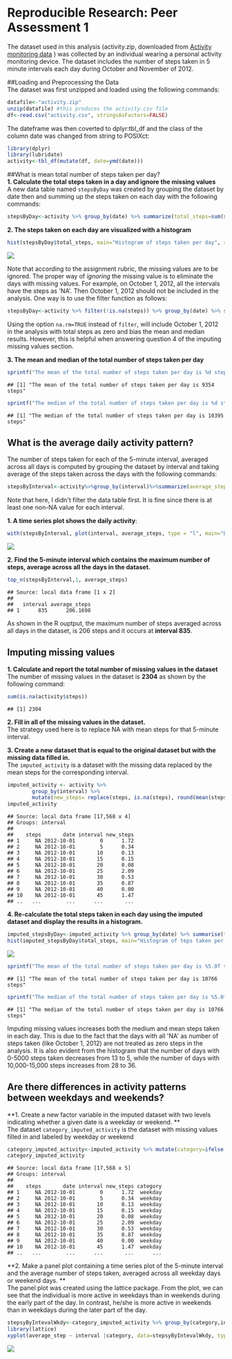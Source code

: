 # Reproducible Research: Peer Assessment 1

The dataset used in this analysis (activity.zip, downloaded from [Activity monitoring data][1] ) was collected by an individual wearing a personal activity monitoring device. The dataset includes the number of steps taken in 5 minute intervals each day during October and November of 2012.

##Loading and Preprocessing the Data  
The dataset was first unzipped and loaded using the following commands: 


```r
datafile<-"activity.zip"
unzip(datafile) #this produces the activity.csv file
df<-read.csv("activity.csv", stringsAsFactors=FALSE)
```

The dateframe was then coverted to dplyr:tbl_df and the class of the column date was changed from string to POSIXct:


```r
library(dplyr)
library(lubridate)
activity<-tbl_df(mutate(df, date=ymd(date)))
```

##What is mean total number of steps taken per day?  
**1. Calculate the total steps taken in a day and ignore the missing values**  
A new data table named `stepsByDay` was created by grouping the dataset by date then and summing up the steps taken on each day with the following commands:

```r
stepsByDay<-activity %>% group_by(date) %>% summarize(total_steps=sum(steps, na.rm=TRUE))
```

**2. The steps taken on each day are visualized with a histogram**


```r
hist(stepsByDay$total_steps, main="Histogram of steps taken per day", xlab="Number of Steps")
```

![](PA1_template_files/figure-html/unnamed-chunk-4-1.png) 

Note that according to the assignment rubric, the missing values are to be ignored. The proper way of *ignoring* the missing value is to eliminate the days with missing values. For example, on October 1, 2012, all the intervals have the steps as 'NA'. Then October 1, 2012 should not be included in the analysis. One way is to use the filter function as follows:


```r
stepsByDay<-activity %>% filter(!is.na(steps)) %>% group_by(date) %>% summarize(total_steps=sum(steps))
```
Using the option `na.rm=TRUE` instead of `filter`, will include October 1, 2012 in the analysis with total steps as zero and bias the mean and median results. However, this is helpful when answering question 4 of the imputing missing values section.

**3. The mean and median of the total number of steps taken per day**  

```r
sprintf("The mean of the total number of steps taken per day is %d steps", round(mean(stepsByDay$total_steps)))
```

```
## [1] "The mean of the total number of steps taken per day is 9354 steps"
```

```r
sprintf("The median of the total number of steps taken per day is %d steps", median(stepsByDay$total_steps))
```

```
## [1] "The median of the total number of steps taken per day is 10395 steps"
```

## What is the average daily activity pattern?  
The number of steps taken for each of the 5-minute interval, averaged across all days is computed by grouping the dataset by interval and taking average of the steps taken across the days with the following commands:
 

```r
stepsByInterval<-activity%>%group_by(interval)%>%summarize(average_steps=mean(steps, na.rm=TRUE))
```
Note that here, I didn't filter the data table first. It is fine since there is at least one non-NA value for each interval. 

**1. A time series plot shows the daily activity**:

```r
with(stepsByInterval, plot(interval, average_steps, type = "l", main="Daily Activity Pattern", xlab="Interval", ylab="Average Steps"))
```

![](PA1_template_files/figure-html/unnamed-chunk-8-1.png) 

**2. Find the 5-minute interval which contains the maximum number of steps, average across all the days in the dataset.**


```r
top_n(stepsByInterval,1, average_steps)
```

```
## Source: local data frame [1 x 2]
## 
##   interval average_steps
## 1      835      206.1698
```
As shown in the R ouptput, the maximum number of steps averaged across all days in the dataset, is 206 steps and it occurs at **interval 835**. 

## Imputing missing values  
**1. Calculate and report the total number of missing values in the dataset**  
The number of missing values in the dataset is **2304** as shown by the following command:

```r
sum(is.na(activity$steps))
```

```
## [1] 2304
```

**2. Fill in all of the missing values in the dataset.**  
The strategy used here is to replace NA with mean steps for that 5-minute interval.  

**3. Create a new dataset that is equal to the original dataset but with the missing data filled in.**  
The `imputed_activity` is a dataset with the missing data replaced by the mean steps for the corresponding interval.


```r
imputed_activity <- activity %>% 
        group_by(interval) %>% 
        mutate(new_steps= replace(steps, is.na(steps), round(mean(steps, na.rm=TRUE), 2)))
imputed_activity
```

```
## Source: local data frame [17,568 x 4]
## Groups: interval
## 
##    steps       date interval new_steps
## 1     NA 2012-10-01        0      1.72
## 2     NA 2012-10-01        5      0.34
## 3     NA 2012-10-01       10      0.13
## 4     NA 2012-10-01       15      0.15
## 5     NA 2012-10-01       20      0.08
## 6     NA 2012-10-01       25      2.09
## 7     NA 2012-10-01       30      0.53
## 8     NA 2012-10-01       35      0.87
## 9     NA 2012-10-01       40      0.00
## 10    NA 2012-10-01       45      1.47
## ..   ...        ...      ...       ...
```

**4. Re-calculate the total steps taken in each day using the imputed dataset and display the results in a histogram.** 

```r
imputed_stepsByDay<-imputed_activity %>% group_by(date) %>% summarise(total_steps=sum(new_steps))
hist(imputed_stepsByDay$total_steps, main="Histogram of teps taken per day (imputed)", xlab="Number of Steps")
```

![](PA1_template_files/figure-html/unnamed-chunk-12-1.png) 

```r
sprintf("The mean of the total number of steps taken per day is %5.0f steps", mean(imputed_stepsByDay$total_steps))
```

```
## [1] "The mean of the total number of steps taken per day is 10766 steps"
```

```r
sprintf("The median of the total number of steps taken per day is %5.0f steps", median(imputed_stepsByDay$total_steps))
```

```
## [1] "The median of the total number of steps taken per day is 10766 steps"
```

Imputing missing values increases both the medium and mean steps taken in each day. This is due to the fact that the days with all 'NA' as number of steps taken (like October 1, 2012) are not treated as zero steps in the analysis. It is also evident from the histogram that the number of days with 0-5000 steps taken decreases from 13 to 5, while the number of days with 10,000-15,000 steps increases from 28 to 36.  

## Are there differences in activity patterns between weekdays and weekends?

**1. Create a new factor variable in the imputed dataset with two levels indicating whether a given date is a weekday or weekend. **  
The dataset `category_imputed_activity` is the dataset with missing values filled in and labeled by weekday or weekend  


```r
category_imputed_activity<-imputed_activity %>% mutate(category=ifelse(grepl("Sat|Sun",wday(date, label=TRUE)), 'weekend', 'weekday'))
category_imputed_activity
```

```
## Source: local data frame [17,568 x 5]
## Groups: interval
## 
##    steps       date interval new_steps category
## 1     NA 2012-10-01        0      1.72  weekday
## 2     NA 2012-10-01        5      0.34  weekday
## 3     NA 2012-10-01       10      0.13  weekday
## 4     NA 2012-10-01       15      0.15  weekday
## 5     NA 2012-10-01       20      0.08  weekday
## 6     NA 2012-10-01       25      2.09  weekday
## 7     NA 2012-10-01       30      0.53  weekday
## 8     NA 2012-10-01       35      0.87  weekday
## 9     NA 2012-10-01       40      0.00  weekday
## 10    NA 2012-10-01       45      1.47  weekday
## ..   ...        ...      ...       ...      ...
```

**2. Make a panel plot containing a time series plot of the 5-minute interval  and the average number of steps taken, averaged across all weekday days or weekend days. **  
The panel plot was created using the lattice package. From the plot, we can see that the individual is more active in weekdays than in weekends during the early part of the day. In contrast, he/she is more active in weekends than in weekdays during the later part of the day.  


```r
stepsyByIntevalWkdy<-category_imputed_activity %>% group_by(category,interval) %>% summarize(average_step=mean(new_steps))
library(lattice)
xyplot(average_step ~ interval |category, data=stepsyByIntevalWkdy, type="l", layout=c(1,2), xlab="Interval", ylab="Number of Steps")
```

![](PA1_template_files/figure-html/unnamed-chunk-14-1.png) 


[1]: https://d396qusza40orc.cloudfront.net/repdata%2Fdata%2Factivity.zip
